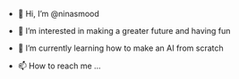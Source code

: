- 👋 Hi, I’m @ninasmood
- 👀 I’m interested in making a greater future and having fun
- 🌱 I’m currently learning how to make an AI from scratch 

- 📫 How to reach me ...

<!---
ninasmood/ninasmood is a ✨ special ✨ repository because its `README.md` (this file) appears on your GitHub profile.
You can click the Preview link to take a look at your changes.
--->
